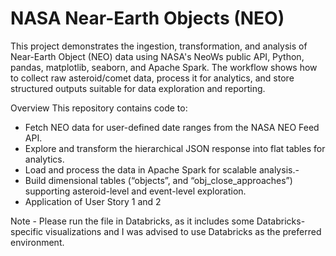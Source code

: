 # NASA Near-Earth Objects (NEO)
This project demonstrates the ingestion, transformation, and analysis of Near-Earth Object (NEO) data using NASA's NeoWs public API, Python, pandas, matplotlib, seaborn, and Apache Spark. The workflow shows how to collect raw asteroid/comet data, process it for analytics, and store structured outputs suitable for data exploration and reporting.

Overview
This repository contains code to:
- Fetch NEO data for user-defined date ranges from the NASA NEO Feed API.
- Explore and transform the hierarchical JSON response into flat tables for analytics.
- Load and process the data in Apache Spark for scalable analysis.- 
- Build dimensional tables (“objects”, and “obj_close_approaches”) supporting asteroid-level and event-level exploration. 
- Application of User Story 1 and 2

Note - Please run the file in Databricks, as it includes some Databricks-specific visualizations and I was advised to use Databricks as the preferred environment.
